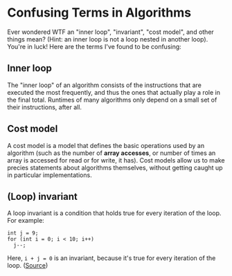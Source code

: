 # Confusing Terms in Algorithms

Ever wondered WTF an "inner loop", "invariant", "cost model", and other things mean? (Hint: an inner loop is not a loop nested in another loop). You're in luck! Here are the terms I've found to be confusing:

## Inner loop
The "inner loop" of an algorithm consists of the instructions that are executed the most frequently, and thus the ones that actually play a role in the final total. Runtimes of many algorithms only depend on a small set of their instructions, after all.

## Cost model
A cost model is a model that defines the basic operations used by an algorithm (such as the number of **array accesses**, or number of times an array is accessed for read or for write, it has). Cost models allow us to make precies statements about algorithms themselves, without getting caught up in particular implementations.

## (Loop) invariant
A loop invariant is a condition that holds true for every iteration of the loop. For example: 

```
int j = 9;
for (int i = 0; i < 10; i++) 
  j--;
```
Here, `i + j = 0` is an invariant, because it's true for every iteration of the loop. 
([Source](https://stackoverflow.com/a/3221583))
